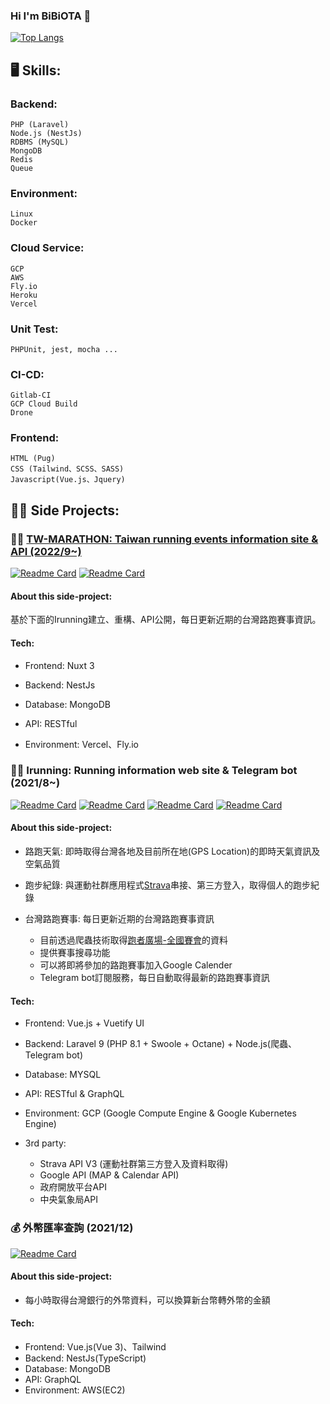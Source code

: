 ### Hi I'm BiBiOTA 👋

[![Top Langs](https://github-readme-stats.vercel.app/api/top-langs/?username=BIBIOTA&theme=dark)](https://github.com/anuraghazra/github-readme-stats)

##  🖥 Skills:

### Backend:
    PHP (Laravel)
    Node.js (NestJs)
    RDBMS (MySQL)
    MongoDB
    Redis
    Queue

### Environment:
    Linux
    Docker

### Cloud Service:
    GCP
    AWS
    Fly.io
    Heroku
    Vercel

### Unit Test:
    PHPUnit, jest, mocha ...

### CI-CD:
    Gitlab-CI
    GCP Cloud Build
    Drone

### Frontend:
    HTML (Pug)
    CSS (Tailwind、SCSS、SASS)
    Javascript(Vue.js、Jquery)

##  👨‍💻 Side Projects:

### 🏃🏻 [TW-MARATHON: Taiwan running events information site & API (2022/9~)](https://marathontw-web.bibiota.com/)

[![Readme Card](https://github-readme-stats.vercel.app/api/pin/?username=BIBIOTA&repo=tw-marathon-api)](https://github.com/BIBIOTA/tw-marathon-api)
[![Readme Card](https://github-readme-stats.vercel.app/api/pin/?username=BIBIOTA&repo=tw-marathon-website)](https://github.com/BIBIOTA/tw-marathon-website)

#### About this side-project:

基於下面的Irunning建立、重構、API公開，每日更新近期的台灣路跑賽事資訊。

#### Tech:

- Frontend: Nuxt 3

- Backend: NestJs

- Database: MongoDB

- API: RESTful

- Environment: Vercel、Fly.io

### 🏃🏻 Irunning: Running information web site & Telegram bot (2021/8~)

[![Readme Card](https://github-readme-stats.vercel.app/api/pin/?username=BIBIOTA&repo=irunning-server-api)](https://github.com/BIBIOTA/irunning-server-api)
[![Readme Card](https://github-readme-stats.vercel.app/api/pin/?username=BIBIOTA&repo=irunning-node)](https://github.com/BIBIOTA/irunning-node)
[![Readme Card](https://github-readme-stats.vercel.app/api/pin/?username=BIBIOTA&repo=irunning-client-website)](https://github.com/BIBIOTA/irunning-client-website)
[![Readme Card](https://github-readme-stats.vercel.app/api/pin/?username=BIBIOTA&repo=irunning-client-admin)](https://github.com/BIBIOTA/irunning-client-admin)

#### About this side-project:

- 路跑天氣: 即時取得台灣各地及目前所在地(GPS Location)的即時天氣資訊及空氣品質
- 跑步紀錄: 與運動社群應用程式[Strava](https://www.strava.com/?hl=zh-TW)串接、第三方登入，取得個人的跑步紀錄
- 台灣路跑賽事: 每日更新近期的台灣路跑賽事資訊
    
  - 目前透過爬蟲技術取得[跑者廣場-全國賽會](http://www.taipeimarathon.org.tw/contest.aspx)的資料
  - 提供賽事搜尋功能
  - 可以將即將參加的路跑賽事加入Google Calender
  - Telegram bot訂閱服務，每日自動取得最新的路跑賽事資訊

#### Tech:

- Frontend: Vue.js + Vuetify UI

- Backend: Laravel 9 (PHP 8.1 + Swoole + Octane) + Node.js(爬蟲、Telegram bot)

- Database: MYSQL

- API: RESTful & GraphQL

- Environment: GCP (Google Compute Engine & Google Kubernetes Engine)

- 3rd party:
  - Strava API V3 (運動社群第三方登入及資料取得)
  - Google API (MAP & Calendar API)
  - 政府開放平台API
  - 中央氣象局API

### 💰 外幣匯率查詢 (2021/12)

[![Readme Card](https://github-readme-stats.vercel.app/api/pin/?username=BIBIOTA&repo=money_exchange_nestjs)](https://github.com/BIBIOTA/money_exchange_nestjs)

#### About this side-project:

- 每小時取得台灣銀行的外幣資料，可以換算新台幣轉外幣的金額

#### Tech:

- Frontend: Vue.js(Vue 3)、Tailwind
- Backend: NestJs(TypeScript)
- Database: MongoDB
- API: GraphQL
- Environment: AWS(EC2)
